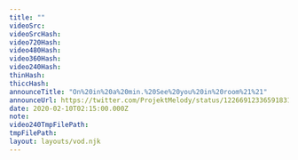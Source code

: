 ```yaml
---
title: ""
videoSrc: 
videoSrcHash: 
video720Hash: 
video480Hash: 
video360Hash: 
video240Hash: 
thinHash: 
thiccHash: 
announceTitle: "On%20in%20a%20min.%20See%20you%20in%20room%21%21"
announceUrl: https://twitter.com/ProjektMelody/status/1226691233659183104
date: 2020-02-10T02:15:00.000Z
note: 
video240TmpFilePath: 
tmpFilePath: 
layout: layouts/vod.njk
---
```

